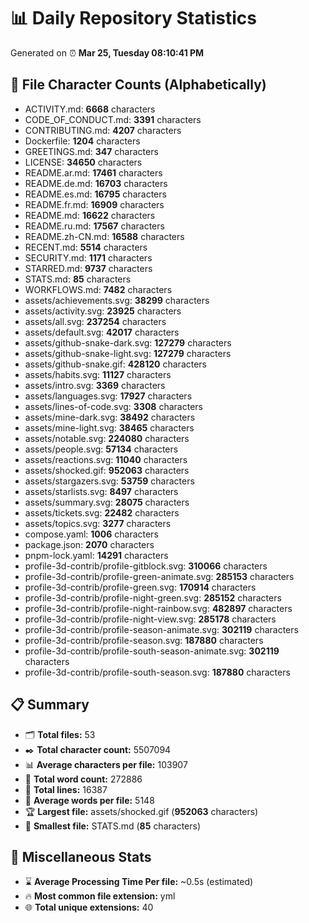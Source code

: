 # 📊 Daily Repository Statistics
Generated on ⏰ **Mar 25, Tuesday 08:10:41 PM**

## 📂 File Character Counts (Alphabetically)
- ACTIVITY.md: **6668** characters
- CODE_OF_CONDUCT.md: **3391** characters
- CONTRIBUTING.md: **4207** characters
- Dockerfile: **1204** characters
- GREETINGS.md: **347** characters
- LICENSE: **34650** characters
- README.ar.md: **17461** characters
- README.de.md: **16703** characters
- README.es.md: **16795** characters
- README.fr.md: **16909** characters
- README.md: **16622** characters
- README.ru.md: **17567** characters
- README.zh-CN.md: **16588** characters
- RECENT.md: **5514** characters
- SECURITY.md: **1171** characters
- STARRED.md: **9737** characters
- STATS.md: **85** characters
- WORKFLOWS.md: **7482** characters
- assets/achievements.svg: **38299** characters
- assets/activity.svg: **23925** characters
- assets/all.svg: **237254** characters
- assets/default.svg: **42017** characters
- assets/github-snake-dark.svg: **127279** characters
- assets/github-snake-light.svg: **127279** characters
- assets/github-snake.gif: **428120** characters
- assets/habits.svg: **11127** characters
- assets/intro.svg: **3369** characters
- assets/languages.svg: **17927** characters
- assets/lines-of-code.svg: **3308** characters
- assets/mine-dark.svg: **38492** characters
- assets/mine-light.svg: **38465** characters
- assets/notable.svg: **224080** characters
- assets/people.svg: **57134** characters
- assets/reactions.svg: **11040** characters
- assets/shocked.gif: **952063** characters
- assets/stargazers.svg: **53759** characters
- assets/starlists.svg: **8497** characters
- assets/summary.svg: **28075** characters
- assets/tickets.svg: **22482** characters
- assets/topics.svg: **3277** characters
- compose.yaml: **1006** characters
- package.json: **2070** characters
- pnpm-lock.yaml: **14291** characters
- profile-3d-contrib/profile-gitblock.svg: **310066** characters
- profile-3d-contrib/profile-green-animate.svg: **285153** characters
- profile-3d-contrib/profile-green.svg: **170914** characters
- profile-3d-contrib/profile-night-green.svg: **285152** characters
- profile-3d-contrib/profile-night-rainbow.svg: **482897** characters
- profile-3d-contrib/profile-night-view.svg: **285178** characters
- profile-3d-contrib/profile-season-animate.svg: **302119** characters
- profile-3d-contrib/profile-season.svg: **187880** characters
- profile-3d-contrib/profile-south-season-animate.svg: **302119** characters
- profile-3d-contrib/profile-south-season.svg: **187880** characters

## 📋 Summary
- 🗂️ **Total files:** 53
- ✒️ **Total character count:** 5507094
- 📊 **Average characters per file:** 103907
- 📝 **Total word count:** 272886
- 🧾 **Total lines:** 16387
- 📐 **Average words per file:** 5148
- 🏆 **Largest file:** assets/shocked.gif (**952063** characters)
- 🥉 **Smallest file:** STATS.md (**85** characters)

## 🌟 Miscellaneous Stats
- ⌛ **Average Processing Time Per file:** ~0.5s (estimated)
- 🔥 **Most common file extension:** yml
- 🌐 **Total unique extensions:** 40
